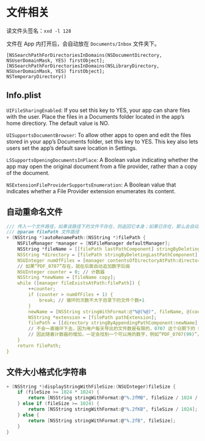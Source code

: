 # 文件相关

读文件头签名：`xxd -l 128`

文件在 App 内打开后，会自动放在 `Documents/Inbox` 文件夹下。

```objc
[NSSearchPathForDirectoriesInDomains(NSDocumentDirectory, NSUserDomainMask, YES) firstObject];
[NSSearchPathForDirectoriesInDomains(NSLibraryDirectory, NSUserDomainMask, YES) firstObject];
NSTemporaryDirectory()
```

## Info.plist

`UIFileSharingEnabled`: If you set this key to YES, your app can share files with the user. Place the files in a Documents folder located in the app’s home directiory. The default value is NO.

`UISupportsDocumentBrowser`: To allow other apps to open and edit the files stored in your app’s Documents folder, set this key to YES. This key also lets users set the app’s default save location in Settings.

`LSSupportsOpeningDocumentsInPlace`: A Boolean value indicating whether the app may open the original document from a file provider, rather than a copy of the document.

`NSExtensionFileProviderSupportsEnumeration`: A Boolean value that indicates whether a File Provider extension enumerates its content.

## 自动重命名文件

```c
/// 传入一个文件路径，如果该路径下的文件不存在，则返回它本身；如果已存在，那么会自动重命名文件名，返回一个不冲突的文件路径。
/// @param filePath 文件路径
+ (NSString *)autoRenamePath:(NSString *)filePath {
    NSFileManager *manager = [NSFileManager defaultManager];
    NSString *fileName = [[filePath lastPathComponent] stringByDeletingPathExtension]; // 例如“PDF_0707”
    NSString *directory = [filePath stringByDeletingLastPathComponent]; // 目录
    NSUInteger numOfFiles = [manager contentsOfDirectoryAtPath:directory error:nil].count;
    // 如果“PDF_0707”存在，就在后面自动追加数字后缀
    NSUInteger counter = 0; // 计数器
    NSString *newName = [fileName copy];
    while ([manager fileExistsAtPath:filePath]) {
        ++counter;
        if (counter > numOfFiles + 1) {
            break; // 循环的次数不大于目录下的文件个数+1
        }
        newName = [NSString stringWithFormat:@"%@(%@)", fileName, @(counter)]; // 例如“PDF_0707(1)”
        NSString *extension = [filePath pathExtension];
        filePath = [[directory stringByAppendingPathComponent:newName] stringByAppendingPathExtension:extension];
        // 不会一直循环下去，因为用户每天导出的文件数是有限的，0707 这个日期下的 PDF 文件大多数情况下也就几个
        // 因此随着计数器的增加，一定会找到一个可以用的数字，例如“PDF_0707(99)”，就是可用的文件路径
    }
    return filePath;
}
```

## 文件大小格式化字符串

```c
+ (NSString *)displayStringWithFileSize:(NSUInteger)fileSize {
    if (fileSize >= 1024 * 1024) {
        return [NSString stringWithFormat:@"%.2fMB", fileSize / 1024 / 1024];
    } else if (fileSize >= 1024) {
        return [NSString stringWithFormat:@"%.2fKB", fileSize / 1024];
    } else {
        return [NSString stringWithFormat:@"%.2fB", fileSize];
    }
}
```
